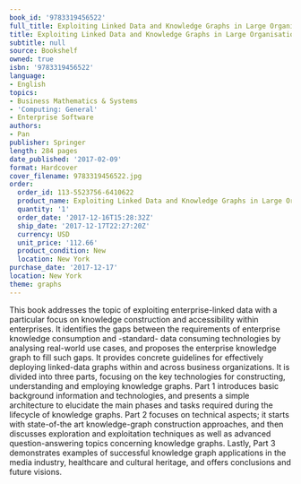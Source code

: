 ```yaml
---
book_id: '9783319456522'
full_title: Exploiting Linked Data and Knowledge Graphs in Large Organisations
title: Exploiting Linked Data and Knowledge Graphs in Large Organisations
subtitle: null
source: Bookshelf
owned: true
isbn: '9783319456522'
language:
- English
topics:
- Business Mathematics & Systems
- 'Computing: General'
- Enterprise Software
authors:
- Pan
publisher: Springer
length: 284 pages
date_published: '2017-02-09'
format: Hardcover
cover_filename: 9783319456522.jpg
order:
  order_id: 113-5523756-6410622
  product_name: Exploiting Linked Data and Knowledge Graphs in Large Organisations
  quantity: '1'
  order_date: '2017-12-16T15:28:32Z'
  ship_date: '2017-12-17T22:27:20Z'
  currency: USD
  unit_price: '112.66'
  product_condition: New
  location: New York
purchase_date: '2017-12-17'
location: New York
theme: graphs
---
```

This book addresses the topic of exploiting enterprise-linked data with a particular focus on knowledge construction and accessibility within enterprises. It identifies the gaps between the requirements of enterprise knowledge consumption and -standard- data consuming technologies by analysing real-world use cases, and proposes the enterprise knowledge graph to fill such gaps.
It provides concrete guidelines for effectively deploying linked-data graphs within and across business organizations. It is divided into three parts, focusing on the key technologies for constructing, understanding and employing knowledge graphs. Part 1 introduces basic background information and technologies, and presents a simple architecture to elucidate the main phases and tasks required during the lifecycle of knowledge graphs. Part 2 focuses on technical aspects; it starts with state-of-the art knowledge-graph construction approaches, and then discusses exploration and exploitation techniques as well as advanced question-answering topics concerning knowledge graphs. Lastly, Part 3 demonstrates examples of successful knowledge graph applications in the media industry, healthcare and cultural heritage, and offers conclusions and future visions.
